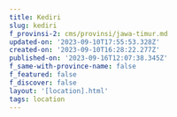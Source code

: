 ```yaml
---
title: Kediri
slug: kediri
f_provinsi-2: cms/provinsi/jawa-timur.md
updated-on: '2023-09-10T17:55:53.328Z'
created-on: '2023-09-10T16:28:22.277Z'
published-on: '2023-09-16T12:07:38.345Z'
f_same-with-province-name: false
f_featured: false
f_discover: false
layout: '[location].html'
tags: location
---
```



